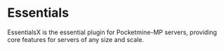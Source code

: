 # Essentials
EssentialsX is the essential plugin for Pocketmine-MP servers, providing core features for servers of any size and scale. 
